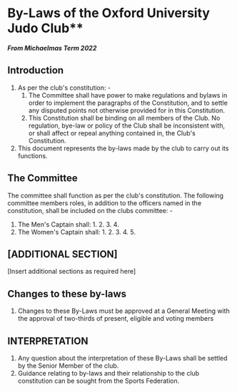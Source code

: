 # By-Laws of the Oxford University Judo Club**

_**From Michaelmas Term 2022**_

## Introduction

1. As per the club's constitution: -
   1. The Committee shall have power to make regulations and bylaws in order to implement the paragraphs of the Constitution, and to settle any disputed points not otherwise provided for in this Constitution.
   2. This Constitution shall be binding on all members of the Club. No regulation, bye-law or policy of the Club shall be inconsistent with, or shall affect or repeal anything contained in, the Club's Constitution.
2. This document represents the by-laws made by the club to carry out its functions.

## The Committee

The committee shall function as per the club's constitution. The following committee members roles, in addition to the officers named in the constitution, shall be included on the clubs committee: -

1. The Men's Captain shall:
    1.
    2.
    3.
    4.
2. The Women's Captain shall:
    1.
    2.
    3.
    4.
    5.

## [ADDITIONAL SECTION]

[Insert additional sections as required here]

## Changes to these by-laws

1. Changes to these By-Laws must be approved at a General Meeting with the approval of two-thirds of present, eligible and voting members

## INTERPRETATION

1. Any question about the interpretation of these By-Laws shall be settled by the Senior Member of the club.
2. Guidance relating to by-laws and their relationship to the club constitution can be sought from the Sports Federation.
